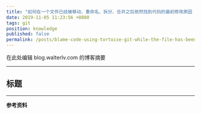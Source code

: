 ```yaml
---
title: "如何在一个文件已经被移动、重命名、拆分、合并之后依然找到代码的最初修改原因（使用 TortoiseGit）"
date: 2019-11-05 11:23:56 +0800
tags: git
position: knowledge
published: false
permalink: /posts/blame-code-using-tortoise-git-while-the-file-has-been-moved-or-splitted.html
---
```


在此处编辑 blog.walterlv.com 的博客摘要

---

<div id="toc"></div>

## 标题

---

**参考资料**
